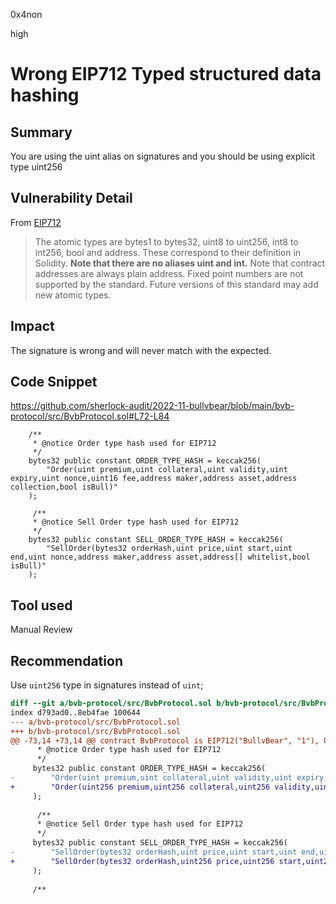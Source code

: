 0x4non

high

# Wrong EIP712 Typed structured data hashing

## Summary
You are using the uint alias on signatures and you should be using explicit type uint256

## Vulnerability Detail
From [EIP712](https://eips.ethereum.org/EIPS/eip-712)

> The atomic types are bytes1 to bytes32, uint8 to uint256, int8 to int256, bool and address. These correspond to their definition in Solidity. **Note that there are no aliases uint and int.** Note that contract addresses are always plain address. Fixed point numbers are not supported by the standard. Future versions of this standard may add new atomic types.


## Impact
The signature is wrong and will never match with the expected.

## Code Snippet
https://github.com/sherlock-audit/2022-11-bullvbear/blob/main/bvb-protocol/src/BvbProtocol.sol#L72-L84
```solidity
    /**
     * @notice Order type hash used for EIP712
     */
    bytes32 public constant ORDER_TYPE_HASH = keccak256(
        "Order(uint premium,uint collateral,uint validity,uint expiry,uint nonce,uint16 fee,address maker,address asset,address collection,bool isBull)"
    );

     /**
     * @notice Sell Order type hash used for EIP712
     */
    bytes32 public constant SELL_ORDER_TYPE_HASH = keccak256(
        "SellOrder(bytes32 orderHash,uint price,uint start,uint end,uint nonce,address maker,address asset,address[] whitelist,bool isBull)"
    );
```

## Tool used
Manual Review

## Recommendation
Use `uint256` type in signatures instead of `uint`;
```diff
diff --git a/bvb-protocol/src/BvbProtocol.sol b/bvb-protocol/src/BvbProtocol.sol
index d793ad0..8eb4fae 100644
--- a/bvb-protocol/src/BvbProtocol.sol
+++ b/bvb-protocol/src/BvbProtocol.sol
@@ -73,14 +73,14 @@ contract BvbProtocol is EIP712("BullvBear", "1"), Ownable, ReentrancyGuard, ERC7
      * @notice Order type hash used for EIP712
      */
     bytes32 public constant ORDER_TYPE_HASH = keccak256(
-        "Order(uint premium,uint collateral,uint validity,uint expiry,uint nonce,uint16 fee,address maker,address asset,address collection,bool isBull)"
+        "Order(uint256 premium,uint256 collateral,uint256 validity,uint256 expiry,uint256 nonce,uint25616 fee,address maker,address asset,address collection,bool isBull)"
     );
 
      /**
      * @notice Sell Order type hash used for EIP712
      */
     bytes32 public constant SELL_ORDER_TYPE_HASH = keccak256(
-        "SellOrder(bytes32 orderHash,uint price,uint start,uint end,uint nonce,address maker,address asset,address[] whitelist,bool isBull)"
+        "SellOrder(bytes32 orderHash,uint256 price,uint256 start,uint256 end,uint256 nonce,address maker,address asset,address[] whitelist,bool isBull)"
     );
 
     /**
```
